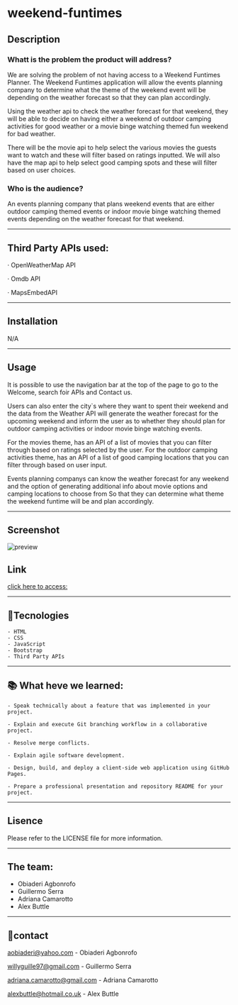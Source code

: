 # weekend-funtimes

## Description

### Whatt is the problem the product will address?

We are solving the problem of not having access to a Weekend Funtimes
Planner. The Weekend Funtimes application will allow the events planning
company to determine what the theme of the weekend event will be depending on
the weather forecast so that they can plan accordingly.

Using the weather api to check the weather forecast for that weekend, they will be able to decide on having either a weekend of outdoor camping activities for good weather or a movie binge watching themed fun weekend for bad weather.

There will be the movie api to help select the various movies the guests want to watch and these will filter based on ratings inputted. We will also have the map api to help select good camping spots and these will filter based on user choices.

### Who is the audience?

An events planning company that plans weekend events that are either outdoor
camping themed events or indoor movie binge watching themed events depending on the weather forecast for that weekend.
 
---

## Third Party APIs used: 

· OpenWeatherMap API

· Omdb API

· MapsEmbedAPI

---

## Installation

N/A

---

## Usage

It is possible to use the navigation bar at the top of the page to go to the Welcome, search foir APIs and Contact us.

Users can also enter the city`s where they want to spent their weekend and the data from the Weather API will generate the weather forecast for the upcoming weekend and inform the user as to whether they should plan for outdoor camping activities or indoor movie binge watching events. 

For the movies theme, has an API of a list of movies that you can filter through based on ratings selected by the user. For the outdoor camping activities theme, has an API of a list of good camping locations that you can filter through based on user input.
 
Events planning companys can know the weather forecast for any weekend and the option of generating additional info about movie options and camping locations to choose from 
So that they can determine what theme the weekend funtime will be and plan
accordingly. 

---

## Screenshot

![preview](./assets/.........png)
## Link

[click here to access:](https://abuttle2.github.io/weekend-funtimes/)

---

## 🚀Tecnologies

    - HTML
    - CSS
    - JavaScript
    - Bootstrap
    - Third Party APIs

---

## 📚 What heve we learned: 

    - Speak technically about a feature that was implemented in your project.

    - Explain and execute Git branching workflow in a collaborative project.

    - Resolve merge conflicts.

    - Explain agile software development.

    - Design, build, and deploy a client-side web application using GitHub Pages.

    - Prepare a professional presentation and repository README for your project.

---

## Lisence

Please refer to the LICENSE file for more information.

---

## The team: 

- Obiaderi Agbonrofo
- Guillermo Serra
- Adriana Camarotto
- Alex Buttle

---

## 📧contact

aobiaderi@yahoo.com - Obiaderi Agbonrofo

willyguille97@gmail.com - Guillermo Serra

adriana.camarotto@gmail.com - Adriana Camarotto

alexbuttle@hotmail.co.uk - Alex Buttle

